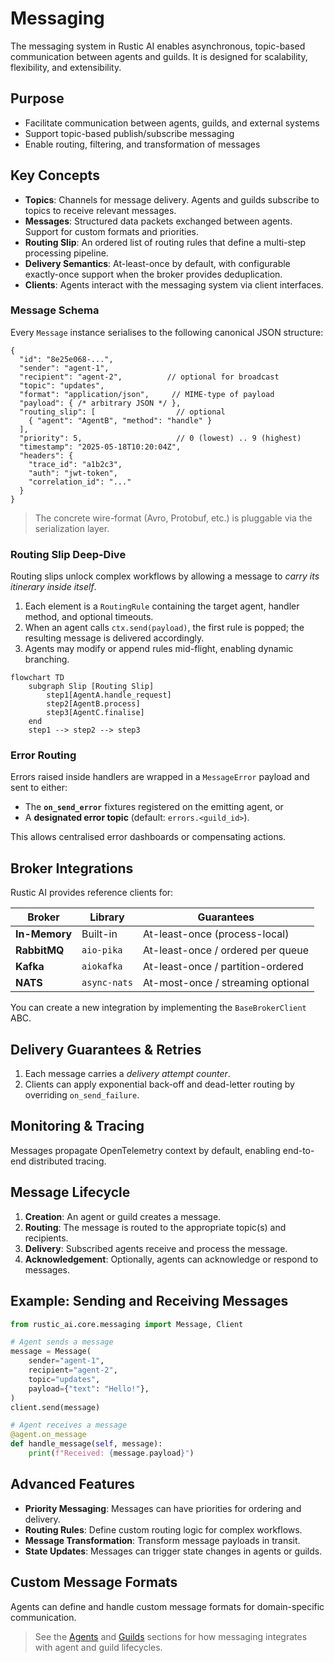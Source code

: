 # Messaging

The messaging system in Rustic AI enables asynchronous, topic-based communication between agents and guilds. It is designed for scalability, flexibility, and extensibility.

## Purpose
- Facilitate communication between agents, guilds, and external systems
- Support topic-based publish/subscribe messaging
- Enable routing, filtering, and transformation of messages

## Key Concepts
- **Topics**: Channels for message delivery. Agents and guilds subscribe to topics to receive relevant messages.
- **Messages**: Structured data packets exchanged between agents. Support for custom formats and priorities.
- **Routing Slip**: An ordered list of routing rules that define a multi-step processing pipeline.
- **Delivery Semantics**: At-least-once by default, with configurable exactly-once support when the broker provides deduplication.
- **Clients**: Agents interact with the messaging system via client interfaces.

### Message Schema
Every `Message` instance serialises to the following canonical JSON structure:

```jsonc
{
  "id": "8e25e068-...",
  "sender": "agent-1",
  "recipient": "agent-2",          // optional for broadcast
  "topic": "updates",
  "format": "application/json",     // MIME-type of payload
  "payload": { /* arbitrary JSON */ },
  "routing_slip": [                  // optional
    { "agent": "AgentB", "method": "handle" }
  ],
  "priority": 5,                     // 0 (lowest) .. 9 (highest)
  "timestamp": "2025-05-18T10:20:04Z",
  "headers": {
    "trace_id": "a1b2c3",
    "auth": "jwt-token",
    "correlation_id": "..."
  }
}
```

> The concrete wire-format (Avro, Protobuf, etc.) is pluggable via the serialization layer.

### Routing Slip Deep-Dive
Routing slips unlock complex workflows by allowing a message to *carry its itinerary inside itself*.

1. Each element is a `RoutingRule` containing the target agent, handler method, and optional timeouts.
2. When an agent calls `ctx.send(payload)`, the first rule is popped; the resulting message is delivered accordingly.
3. Agents may modify or append rules mid-flight, enabling dynamic branching.

```mermaid
flowchart TD
    subgraph Slip [Routing Slip]
        step1[AgentA.handle_request]
        step2[AgentB.process]
        step3[AgentC.finalise]
    end
    step1 --> step2 --> step3
```

### Error Routing
Errors raised inside handlers are wrapped in a `MessageError` payload and sent to either:
* The **`on_send_error`** fixtures registered on the emitting agent, or
* A **designated error topic** (default: `errors.<guild_id>`).

This allows centralised error dashboards or compensating actions.

## Broker Integrations
Rustic AI provides reference clients for:

| Broker | Library | Guarantees |
|--------|---------|-----------|
| **In-Memory** | Built-in | At-least-once (process-local) |
| **RabbitMQ** | `aio-pika` | At-least-once / ordered per queue |
| **Kafka** | `aiokafka` | At-least-once / partition-ordered |
| **NATS** | `async-nats` | At-most-once / streaming optional |

You can create a new integration by implementing the `BaseBrokerClient` ABC.

## Delivery Guarantees & Retries
1. Each message carries a *delivery attempt counter*.
2. Clients can apply exponential back-off and dead-letter routing by overriding `on_send_failure`.

## Monitoring & Tracing
Messages propagate OpenTelemetry context by default, enabling end-to-end distributed tracing.

## Message Lifecycle
1. **Creation**: An agent or guild creates a message.
2. **Routing**: The message is routed to the appropriate topic(s) and recipients.
3. **Delivery**: Subscribed agents receive and process the message.
4. **Acknowledgement**: Optionally, agents can acknowledge or respond to messages.

## Example: Sending and Receiving Messages
```python
from rustic_ai.core.messaging import Message, Client

# Agent sends a message
message = Message(
    sender="agent-1",
    recipient="agent-2",
    topic="updates",
    payload={"text": "Hello!"},
)
client.send(message)

# Agent receives a message
@agent.on_message
def handle_message(self, message):
    print(f"Received: {message.payload}")
```

## Advanced Features
- **Priority Messaging**: Messages can have priorities for ordering and delivery.
- **Routing Rules**: Define custom routing logic for complex workflows.
- **Message Transformation**: Transform message payloads in transit.
- **State Updates**: Messages can trigger state changes in agents or guilds.

## Custom Message Formats
Agents can define and handle custom message formats for domain-specific communication.

> See the [Agents](agents.md) and [Guilds](guilds.md) sections for how messaging integrates with agent and guild lifecycles. 